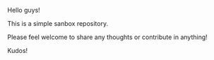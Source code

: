 Hello guys!

This is a simple sanbox repository.

Please feel welcome to share any thoughts or contribute in anything!

Kudos!